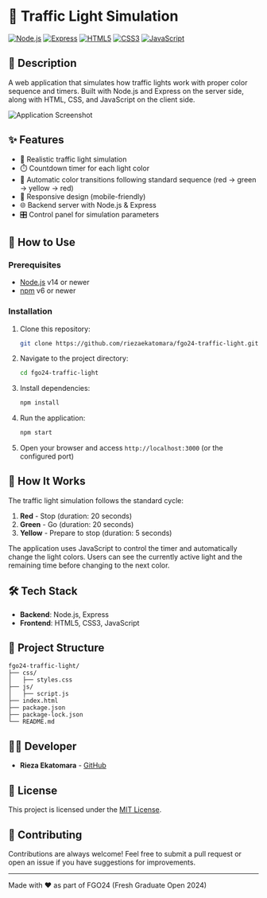 # 🚦 Traffic Light Simulation

[![Node.js](https://img.shields.io/badge/Node.js-43853D?style=for-the-badge&logo=node.js&logoColor=white)](https://nodejs.org/)
[![Express](https://img.shields.io/badge/Express-000000?style=for-the-badge&logo=express&logoColor=white)](https://expressjs.com/)
[![HTML5](https://img.shields.io/badge/HTML5-E34F26?style=for-the-badge&logo=html5&logoColor=white)](https://developer.mozilla.org/en-US/docs/Web/HTML)
[![CSS3](https://img.shields.io/badge/CSS3-1572B6?style=for-the-badge&logo=css3&logoColor=white)](https://developer.mozilla.org/en-US/docs/Web/CSS)
[![JavaScript](https://img.shields.io/badge/JavaScript-F7DF1E?style=for-the-badge&logo=javascript&logoColor=black)](https://developer.mozilla.org/en-US/docs/Web/JavaScript)

## 📝 Description

A web application that simulates how traffic lights work with proper color sequence and timers. Built with Node.js and Express on the server side, along with HTML, CSS, and JavaScript on the client side.

![Application Screenshot](https://i.ibb.co/placeholder-image/traffic-light-screenshot.png)

## ✨ Features

- 🚥 Realistic traffic light simulation
- ⏱️ Countdown timer for each light color
- 🔄 Automatic color transitions following standard sequence (red → green → yellow → red)
- 📱 Responsive design (mobile-friendly)
- 🌐 Backend server with Node.js & Express
- 🎛️ Control panel for simulation parameters

## 🚀 How to Use

### Prerequisites

- [Node.js](https://nodejs.org/) v14 or newer
- [npm](https://www.npmjs.com/) v6 or newer

### Installation

1. Clone this repository:
   ```bash
   git clone https://github.com/riezaekatomara/fgo24-traffic-light.git
   ```

2. Navigate to the project directory:
   ```bash
   cd fgo24-traffic-light
   ```

3. Install dependencies:
   ```bash
   npm install
   ```

4. Run the application:
   ```bash
   npm start
   ```

5. Open your browser and access `http://localhost:3000` (or the configured port)

## 📖 How It Works

The traffic light simulation follows the standard cycle:

1. **Red** - Stop (duration: 20 seconds)
2. **Green** - Go (duration: 20 seconds)
3. **Yellow** - Prepare to stop (duration: 5 seconds)

The application uses JavaScript to control the timer and automatically change the light colors. Users can see the currently active light and the remaining time before changing to the next color.

## 🛠️ Tech Stack

- **Backend**: Node.js, Express
- **Frontend**: HTML5, CSS3, JavaScript

## 📁 Project Structure

```
fgo24-traffic-light/
├── css/
│   ├── styles.css
├── js/
│   ├── script.js
├── index.html
├── package.json
├── package-lock.json
└── README.md
```

## 👨‍💻 Developer

- **Rieza Ekatomara** - [GitHub](https://github.com/riezaekatomara)

## 📄 License

This project is licensed under the [MIT License](LICENSE).

## 🤝 Contributing

Contributions are always welcome! Feel free to submit a pull request or open an issue if you have suggestions for improvements.

---

Made with ❤️ as part of FGO24 (Fresh Graduate Open 2024)
